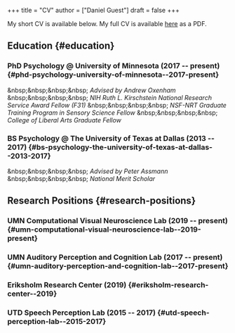 +++
title = "CV"
author = ["Daniel Guest"]
draft = false
+++

My short CV is available below. My full CV is available [here](/download/cv.pdf) as a PDF.


## Education {#education}


### PhD Psychology @ University of Minnesota (2017 -- present) {#phd-psychology-university-of-minnesota--2017-present}

&amp;nbsp;&amp;nbsp;&amp;nbsp;&amp;nbsp; _Advised by Andrew Oxenham_
&amp;nbsp;&amp;nbsp;&amp;nbsp;&amp;nbsp; _NIH Ruth L. Kirschstein National Research Service Award Fellow (F31)_
&amp;nbsp;&amp;nbsp;&amp;nbsp;&amp;nbsp; _NSF-NRT Graduate Training Program in Sensory Science Fellow_
&amp;nbsp;&amp;nbsp;&amp;nbsp;&amp;nbsp; _College of Liberal Arts Graduate Fellow_


### BS Psychology @ The University of Texas at Dallas (2013 -- 2017) {#bs-psychology-the-university-of-texas-at-dallas--2013-2017}

&amp;nbsp;&amp;nbsp;&amp;nbsp;&amp;nbsp; _Advised by Peter Assmann_
&amp;nbsp;&amp;nbsp;&amp;nbsp;&amp;nbsp; _National Merit Scholar_


## Research Positions {#research-positions}


### UMN Computational Visual Neuroscience Lab (2019 -- present) {#umn-computational-visual-neuroscience-lab--2019-present}


### UMN Auditory Perception and Cognition Lab (2017 -- present) {#umn-auditory-perception-and-cognition-lab--2017-present}


### Eriksholm Research Center (2019) {#eriksholm-research-center--2019}


### UTD Speech Perception Lab (2015 -- 2017) {#utd-speech-perception-lab--2015-2017}
